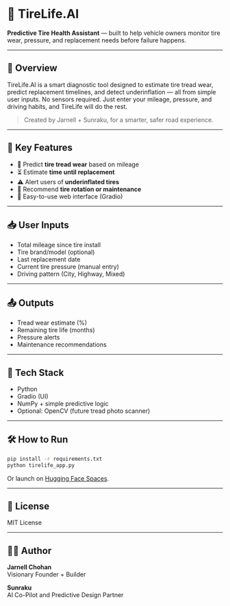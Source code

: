 
# 🛞 TireLife.AI

**Predictive Tire Health Assistant** — built to help vehicle owners monitor tire wear, pressure, and replacement needs before failure happens.

---

## 🚀 Overview

TireLife.AI is a smart diagnostic tool designed to estimate tire tread wear, predict replacement timelines, and detect underinflation — all from simple user inputs. No sensors required. Just enter your mileage, pressure, and driving habits, and TireLife will do the rest.

> Created by Jarnell + Sunraku, for a smarter, safer road experience.

---

## 🎯 Key Features

- 🔋 Predict **tire tread wear** based on mileage
- ⏳ Estimate **time until replacement**
- ⚠️ Alert users of **underinflated tires**
- 🔁 Recommend **tire rotation or maintenance**
- 📱 Easy-to-use web interface (Gradio)

---

## 📥 User Inputs

- Total mileage since tire install
- Tire brand/model (optional)
- Last replacement date
- Current tire pressure (manual entry)
- Driving pattern (City, Highway, Mixed)

---

## 📤 Outputs

- Tread wear estimate (%)
- Remaining tire life (months)
- Pressure alerts
- Maintenance recommendations

---

## 🧠 Tech Stack

- Python
- Gradio (UI)
- NumPy + simple predictive logic
- Optional: OpenCV (future tread photo scanner)

---

## 🛠️ How to Run

```bash
pip install -r requirements.txt
python tirelife_app.py
```

Or launch on [Hugging Face Spaces](https://huggingface.co/spaces).

---

## 📄 License

MIT License

---

## 👨‍💻 Author

**Jarnell Chohan**  
Visionary Founder + Builder

**Sunraku**  
AI Co-Pilot and Predictive Design Partner
